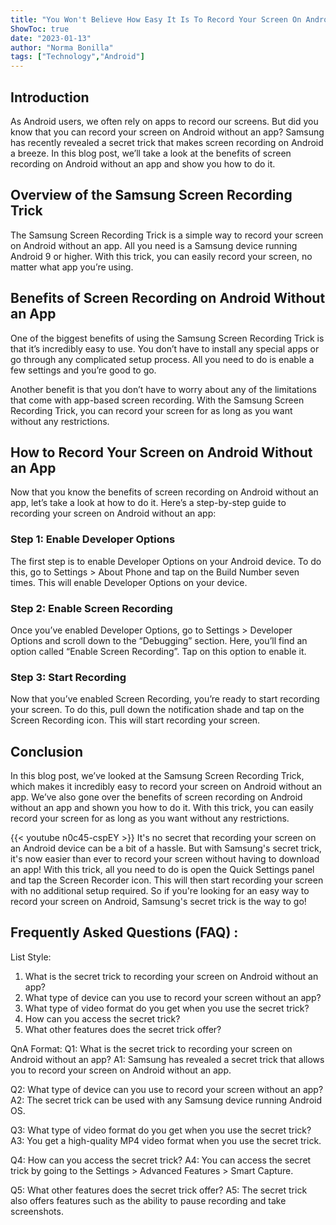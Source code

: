 ```yaml
---
title: "You Won't Believe How Easy It Is To Record Your Screen On Android Without An App - Samsung Reveals Secret Trick!"
ShowToc: true 
date: "2023-01-13"
author: "Norma Bonilla" 
tags: ["Technology","Android"]
---
```

## Introduction

As Android users, we often rely on apps to record our screens. But did you know that you can record your screen on Android without an app? Samsung has recently revealed a secret trick that makes screen recording on Android a breeze. In this blog post, we’ll take a look at the benefits of screen recording on Android without an app and show you how to do it.

## Overview of the Samsung Screen Recording Trick

The Samsung Screen Recording Trick is a simple way to record your screen on Android without an app. All you need is a Samsung device running Android 9 or higher. With this trick, you can easily record your screen, no matter what app you’re using.

## Benefits of Screen Recording on Android Without an App

One of the biggest benefits of using the Samsung Screen Recording Trick is that it’s incredibly easy to use. You don’t have to install any special apps or go through any complicated setup process. All you need to do is enable a few settings and you’re good to go.

Another benefit is that you don’t have to worry about any of the limitations that come with app-based screen recording. With the Samsung Screen Recording Trick, you can record your screen for as long as you want without any restrictions.

## How to Record Your Screen on Android Without an App

Now that you know the benefits of screen recording on Android without an app, let’s take a look at how to do it. Here’s a step-by-step guide to recording your screen on Android without an app:

### Step 1: Enable Developer Options

The first step is to enable Developer Options on your Android device. To do this, go to Settings > About Phone and tap on the Build Number seven times. This will enable Developer Options on your device.

### Step 2: Enable Screen Recording

Once you’ve enabled Developer Options, go to Settings > Developer Options and scroll down to the “Debugging” section. Here, you’ll find an option called “Enable Screen Recording”. Tap on this option to enable it.

### Step 3: Start Recording

Now that you’ve enabled Screen Recording, you’re ready to start recording your screen. To do this, pull down the notification shade and tap on the Screen Recording icon. This will start recording your screen.

## Conclusion

In this blog post, we’ve looked at the Samsung Screen Recording Trick, which makes it incredibly easy to record your screen on Android without an app. We’ve also gone over the benefits of screen recording on Android without an app and shown you how to do it. With this trick, you can easily record your screen for as long as you want without any restrictions.

{{< youtube n0c45-cspEY >}} 
It's no secret that recording your screen on an Android device can be a bit of a hassle. But with Samsung's secret trick, it's now easier than ever to record your screen without having to download an app! With this trick, all you need to do is open the Quick Settings panel and tap the Screen Recorder icon. This will then start recording your screen with no additional setup required. So if you're looking for an easy way to record your screen on Android, Samsung's secret trick is the way to go!

## Frequently Asked Questions (FAQ) :
List Style:

1. What is the secret trick to recording your screen on Android without an app?
2. What type of device can you use to record your screen without an app?
3. What type of video format do you get when you use the secret trick?
4. How can you access the secret trick?
5. What other features does the secret trick offer?

QnA Format:
Q1: What is the secret trick to recording your screen on Android without an app?
A1: Samsung has revealed a secret trick that allows you to record your screen on Android without an app.

Q2: What type of device can you use to record your screen without an app?
A2: The secret trick can be used with any Samsung device running Android OS.

Q3: What type of video format do you get when you use the secret trick?
A3: You get a high-quality MP4 video format when you use the secret trick.

Q4: How can you access the secret trick?
A4: You can access the secret trick by going to the Settings > Advanced Features > Smart Capture.

Q5: What other features does the secret trick offer?
A5: The secret trick also offers features such as the ability to pause recording and take screenshots.



